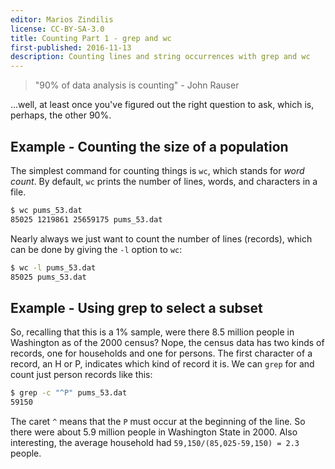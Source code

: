 ```yaml
---
editor: Marios Zindilis
license: CC-BY-SA-3.0
title: Counting Part 1 - grep and wc
first-published: 2016-11-13
description: Counting lines and string occurrences with grep and wc
---
```


> "90% of data analysis is counting" - John Rauser

&hellip;well, at least once you've figured out the right question to ask, which 
is, perhaps, the other 90%.

## Example - Counting the size of a population ##

The simplest command for counting things is `wc`, which stands for 
*word count*. By default, `wc` prints the number of lines, words, and 
characters in a file.

```bash
$ wc pums_53.dat
85025 1219861 25659175 pums_53.dat
```

Nearly always we just want to count the number of lines (records), which can be 
done by giving the `-l` option to `wc`:

```bash
$ wc -l pums_53.dat
85025 pums_53.dat
```

## Example - Using grep to select a subset ##

So, recalling that this is a 1% sample, were there 8.5 million people in 
Washington as of the 2000 census? Nope, the census data has two kinds of 
records, one for households and one for persons. The first character of a 
record, an H or P, indicates which kind of record it is. We can `grep` for and 
count just person records like this:

```bash
$ grep -c "^P" pums_53.dat
59150
```

The caret `^` means that the `P` must occur at the beginning of the line. So 
there were about 5.9 million people in Washington State in 2000. Also 
interesting, the average household had `59,150/(85,025-59,150) = 2.3` people.

